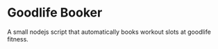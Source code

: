 # Goodlife Booker

A small nodejs script that automatically books workout slots at goodlife fitness. 
